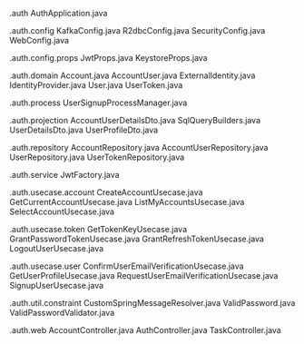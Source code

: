.auth
    AuthApplication.java

.auth.config
    KafkaConfig.java
    R2dbcConfig.java
    SecurityConfig.java
    WebConfig.java

.auth.config.props
    JwtProps.java
    KeystoreProps.java

.auth.domain
    Account.java
    AccountUser.java
    ExternalIdentity.java
    IdentityProvider.java
    User.java
    UserToken.java

.auth.process
    UserSignupProcessManager.java

.auth.projection
    AccountUserDetailsDto.java
    SqlQueryBuilders.java
    UserDetailsDto.java
    UserProfileDto.java

.auth.repository
    AccountRepository.java
    AccountUserRepository.java
    UserRepository.java
    UserTokenRepository.java

.auth.service
    JwtFactory.java

.auth.usecase.account
    CreateAccountUsecase.java
    GetCurrentAccountUsecase.java
    ListMyAccountsUsecase.java
    SelectAccountUsecase.java

.auth.usecase.token
    GetTokenKeyUsecase.java
    GrantPasswordTokenUsecase.java
    GrantRefreshTokenUsecase.java
    LogoutUserUsecase.java

.auth.usecase.user
    ConfirmUserEmailVerificationUsecase.java
    GetUserProfileUsecase.java
    RequestUserEmailVerificationUsecase.java
    SignupUserUsecase.java

.auth.util.constraint
    CustomSpringMessageResolver.java
    ValidPassword.java
    ValidPasswordValidator.java

.auth.web
    AccountController.java
    AuthController.java
    TaskController.java

